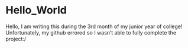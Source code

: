 # Hello_World

Hello,
I am writing this during the 3rd month of my junior year of college! Unfortunately, my github errored so I wasn’t able to fully complete the project:/


